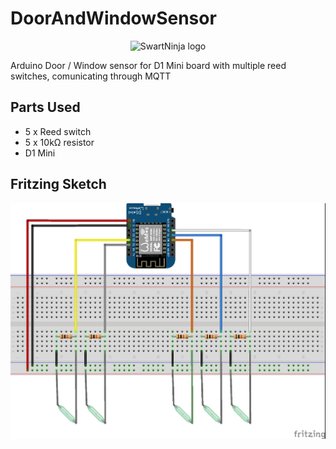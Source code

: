 # DoorAndWindowSensor
<p align="center">
    <img src="https://swart.ninja/assets/images/SwartNinjaLogoV2.svg" alt="SwartNinja logo" height="150">
</p>
Arduino Door / Window sensor for D1 Mini board with multiple reed switches, comunicating through MQTT

## Parts Used
- 5 x Reed switch
- 5 x 10kΩ resistor
- D1 Mini

## Fritzing Sketch
<p align="center">
  <img src="/assets/D1MiniMultipleReedSwitches_BreadBoard.jpg">
</p>
